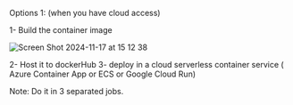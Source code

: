 Options 1: (when you have cloud access) 

1- Build the container image

![Screen Shot 2024-11-17 at 15 12 38](https://github.com/user-attachments/assets/5851b838-5e0c-4349-abe5-b8d54e2a1cbb)


2- Host it to dockerHub
3- deploy in a cloud serverless container service ( Azure Container App or ECS or Google Cloud Run)

Note: Do it in 3 separated jobs.
